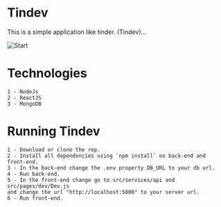 # Tindev

This is a simple application like tinder. (Tindev)...

![Start](https://i.imgsafe.org/21/2157046e26.jpeg)

# Technologies
    1 - NodeJs
    2 - ReactJS
    3 - MongoDB
    
# Running Tindev
    1 - Download or clone the rep.
    2 - Install all dependencies using `npm install` on back-end and front-end.
    3 - In the back-end change the .env property DB_URL to your db url.
    4 - Run back-end.
    5 - In the front-end change go to src/services/api and src/pages/dev/Dev.js 
    and change the url "http://localhost:5000" to your server url.
    6 - Run front-end.


